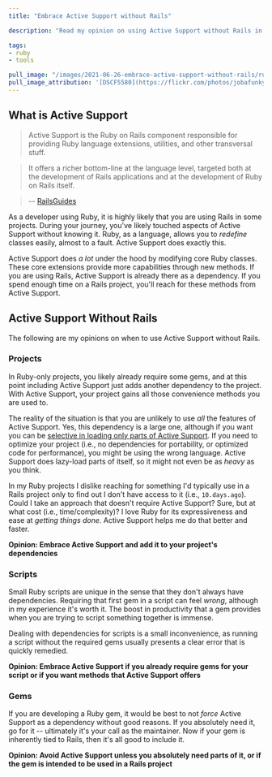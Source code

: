 ```yaml
---
title: "Embrace Active Support without Rails"

description: "Read my opinion on using Active Support without Rails in Ruby-only projects. I think the benefits outweigh the cost. Active Support is a Ruby on Rails component that primarily extends the Ruby language providing, a richer experience to developers."

tags:
- ruby
- tools

pull_image: "/images/2021-06-26-embrace-active-support-without-rails/ruby-gem.jpg"
pull_image_attribution: '[DSCF5580](https://flickr.com/photos/jobafunky/4056697682 "DSCF5580") by [JOBAfunky](https://flickr.com/people/jobafunky) is licensed under [CC BY-NC-ND](https://creativecommons.org/licenses/by-nc-nd/2.0/)'
---
```


## What is Active Support

> Active Support is the Ruby on Rails component responsible for providing Ruby language extensions, utilities, and other transversal stuff.

> It offers a richer bottom-line at the language level, targeted both at the development of Rails applications and at the development of Ruby on Rails itself.

> -- [RailsGuides](https://guides.rubyonrails.org/active_support_core_extensions.html)

As a developer using Ruby, it is highly likely that you are using Rails in some projects. During your journey, you've likely touched aspects of Active Support without knowing it. Ruby, as a language, allows you to _redefine_ classes easily, almost to a fault. Active Support does exactly this.

Active Support does _a lot_ under the hood by modifying core Ruby classes. These core extensions provide more capabilities through new methods. If you are using Rails, Active Support is already there as a dependency. If you spend enough time on a Rails project, you'll reach for these methods from Active Support.

## Active Support Without Rails

The following are my opinions on when to use Active Support without Rails.

### Projects

In Ruby-only projects, you likely already require some gems, and at this point including Active Support just adds another dependency to the project. With Active Support, your project gains all those convenience methods you are used to.

The reality of the situation is that you are unlikely to use _all_ the features of Active Support. Yes, this dependency is a large one, although if you want you can be [selective in loading only parts of Active Support](https://guides.rubyonrails.org/active_support_core_extensions.html#how-to-load-core-extensions). If you need to optimize your project (i.e., no dependencies for portability, or optimized code for performance), you might be using the wrong language. Active Support does lazy-load parts of itself, so it might not even be as _heavy_ as you think.

In my Ruby projects I dislike reaching for something I'd typically use in a Rails project only to find out I don't have access to it (i.e., `10.days.ago`). Could I take an approach that doesn't require Active Support? Sure, but at what cost (i.e., time/complexity)? I love Ruby for its expressiveness and ease at _getting things done_. Active Support helps me do that better and faster.

**Opinion: Embrace Active Support and add it to your project's dependencies**

### Scripts

Small Ruby scripts are unique in the sense that they don't always have dependencies. Requiring that first gem in a script can feel _wrong_, although in my experience it's worth it. The boost in productivity that a gem provides when you are trying to script something together is immense.

Dealing with dependencies for scripts is a small inconvenience, as running a script without the required gems usually presents a clear error that is quickly remedied.

**Opinion: Embrace Active Support if you already require gems for your script or if you want methods that Active Support offers**

### Gems

If you are developing a Ruby gem, it would be best to not _force_ Active Support as a dependency without good reasons. If you absolutely need it, go for it -- ultimately it's your call as the maintainer. Now if your gem is inherently tied to Rails, then it's all good to include it.

**Opinion: Avoid Active Support unless you absolutely need parts of it, or if the gem is intended to be used in a Rails project**
